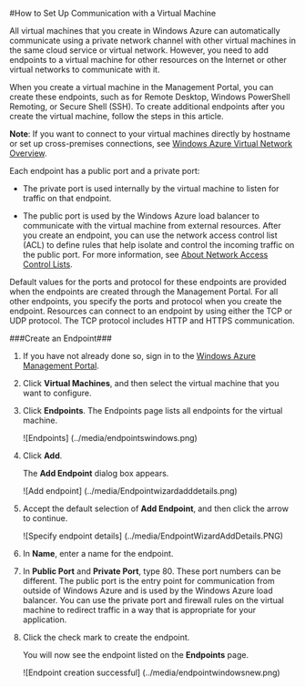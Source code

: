 <properties writer="kathydav" editor="tysonn" manager="jeffreyg" />

#How to Set Up Communication with a Virtual Machine

All virtual machines that you create in Windows Azure can automatically communicate using a private network channel with other virtual machines in the same cloud service or virtual network. However, you need to add endpoints to a virtual machine for other resources on the Internet or other virtual networks to communicate with it. 

When you create a virtual machine in the Management Portal, you can create these endpoints, such as for Remote Desktop, Windows PowerShell Remoting, or Secure Shell (SSH). To create additional endpoints after you create the virtual machine, follow the steps in this article.

**Note**: If you want to connect to your virtual machines directly by hostname or set up cross-premises connections, see [Windows Azure Virtual Network Overview](http://go.microsoft.com/fwlink/p/?LinkID=294063).

Each endpoint has a public port and a private port:

- The private port is used internally by the virtual machine to listen for traffic on that endpoint.

- The public port is used by the Windows Azure load balancer to communicate with the virtual machine from external resources. After you create an endpoint, you can use the network access control list (ACL) to define rules that help isolate and control the incoming traffic on the public port. For more information, see [About Network Access Control Lists](http://go.microsoft.com/fwlink/p/?LinkId=303816).

Default values for the ports and protocol for these endpoints are provided when the endpoints are created through the Management Portal. For all other endpoints, you specify the ports and protocol when you create the endpoint. Resources can connect to an endpoint by using either the TCP or UDP protocol. The TCP protocol includes HTTP and HTTPS communication.  

###Create an Endpoint###


1. If you have not already done so, sign in to the [Windows Azure Management Portal](http://manage.windowsazure.com).

2. Click **Virtual Machines**, and then select the virtual machine that you want to configure.

3. Click **Endpoints**. The Endpoints page lists all endpoints for the virtual machine.

	![Endpoints] (../media/endpointswindows.png)

4.	Click **Add**.

	The **Add Endpoint** dialog box appears.

	![Add endpoint] (../media/Endpointwizardadddetails.png)

5. Accept the default selection of **Add Endpoint**, and then click the arrow to continue.

	![Specify endpoint details] (../media/EndpointWizardAddDetails.PNG)

6. In **Name**, enter a name for the endpoint.

7. In **Public Port** and **Private Port**, type 80. These port numbers can be different. The public port is the entry point for communication from outside of Windows Azure and is used by the Windows Azure load balancer. You can use the private port and firewall rules on the virtual machine to redirect traffic in a way that is appropriate for your application.

8.	Click the check mark to create the endpoint.

	You will now see the endpoint listed on the **Endpoints** page.

	![Endpoint creation successful] (../media/endpointwindowsnew.png)




